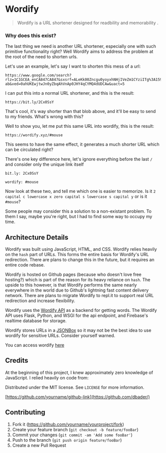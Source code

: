 # Wordify
> Wordify is a URL shortener designed for readbility and memorability .

### Why does this exist?
The last thing we need is another URL shortener, especially one with such primitive functionality right? Well Wordify aims to address the problem at the root of the need to shorten urls. 

Let's use an example, let's say I want to shorten this mess of a url:

```
https://www.google.com/search?rlz=1C1GCEA_enCA847CA847&sxsrf=ALeKk00Zncgu0yoyxhNHjIVeZm1CYziITg%3A1592868590748&ei=7j7xXu2RLeeE9PwPjtWkmAg&q=what+is+the+weather+in+toronto&oq=what+is+the+weather+in+toronto&gs_lcp=CgZwc3ktYWIQAzIHCAAQRhCAAjICCAAyAggAMgIIADICCAAyAggAMgIIADICCAAyAggAMgIIADoECAAQRzoECCMQJzoHCAAQsQMQQzoECAAQQzoFCAAQsQM6BQgAEJECOgUIABCDAToKCAAQsQMQRhCAAlDeywRY_vIEYM7zBGgDcAN4AIABgQKIAbkskgEGMC4yOS4zmAEAoAEBqgEHZ3dzLXdpeg&sclient=psy-ab&ved=0ahUKEwjtwJn0yZbqAhVnAp0JHY4qCYMQ4dUDCAw&uact=5
```

I can put this into a normal URL shortener, and this is the result:

```
https://bit.ly/2Cx0SsY
```

That's cool, it's way shorter than that blob above, and it'll be easy to send to my friends. What's wrong with this?

Well to show you, let me put this same URL into wordify, this is the result:

```
https://wordify.xyz/#mouse
```

This seems to have the same effect, it generates a much shorter URL which can be circulated right?

There's one key difference here, let's ignore everything before the last `/` and consider only the unique link itself

```
bit.ly: 2Cx0SsY

wordify: #mouse
```

Now look at these two, and tell me which one is easier to memorize. Is it `2 capital c lowercase x zero capital s lowercase s capital y` or is it `#mouse`?

Some people may consider this a solution to a non-existant problem. To them I say, maybe you're right, but I had to find some way to occupy my time.


## Architecture Details

Wordify was built using JavaScript, HTML, and CSS. Wordify relies heavily on the `hash` part of URLs. This forms the entire basis for Wordify's URL redirection. There are plans to change this in the future, but it requires an entire code rebase.

Wordify is hosted on Github pages (because who doesn't love free hosting?) which is part of the reason for its heavy reliance on `hash`. The upside to this however, is that Wordify performs the same nearly everywhere in the world due to Github's lightning fast content delivery network. There are plans to migrate Wordify to repl.it to support real URL redirection and increase flexibility.

Wordify uses the [Wordify API](https://api.wordify.xyz/) as a backend for getting words. The Wordify API uses Flask, Python, and WSGI for the api endpoint, and Firebase's realtime database for storage. 

Wordify stores URLs in a [JSONBox](https://jsonbox.io/) so it may not be the best idea to use wordify for sensitive URLs. Consider yourself warned.

You can access wordify [here](https://wordify.com)

## Credits

At the beginning of this project, I knew approximately zero knowledge of JavaScript. I relied heavily on code from:



Distributed under the MIT license. See ``LICENSE`` for more information.

[https://github.com/yourname/github-link](https://github.com/dbader/)

## Contributing

1. Fork it (<https://github.com/yourname/yourproject/fork>)
2. Create your feature branch (`git checkout -b feature/fooBar`)
3. Commit your changes (`git commit -am 'Add some fooBar'`)
4. Push to the branch (`git push origin feature/fooBar`)
5. Create a new Pull Request

<!-- Markdown link & img dfn's -->
[npm-image]: https://img.shields.io/npm/v/datadog-metrics.svg?style=flat-square
[npm-url]: https://npmjs.org/package/datadog-metrics
[npm-downloads]: https://img.shields.io/npm/dm/datadog-metrics.svg?style=flat-square
[travis-image]: https://img.shields.io/travis/dbader/node-datadog-metrics/master.svg?style=flat-square
[travis-url]: https://travis-ci.org/dbader/node-datadog-metrics
[wiki]: https://github.com/yourname/yourproject/wiki
